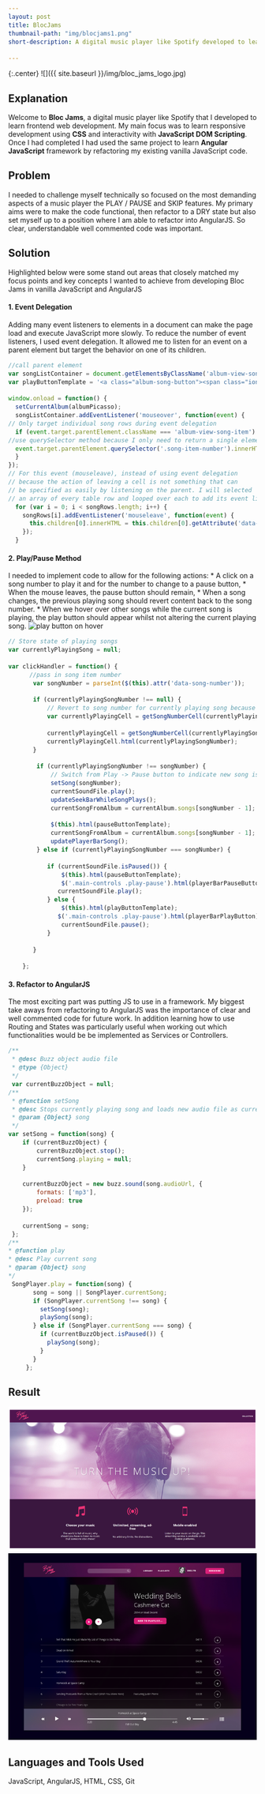 ```yaml
---
layout: post
title: BlocJams
thumbnail-path: "img/blocjams1.png"
short-description: A digital music player like Spotify developed to learn frontend web development.

---
```


{:.center}
![]({{ site.baseurl }}/img/bloc_jams_logo.jpg)

## Explanation

Welcome to **Bloc Jams**, a digital music player like Spotify that I developed to learn frontend web development. My main focus was to learn responsive development using **CSS** and interactivity with **JavaScript DOM Scripting**. Once I had completed I had used the same project to learn **Angular JavaScript** framework by refactoring my existing vanilla JavaScript code.

## Problem

I needed to challenge myself technically so focused on the most demanding aspects of a music player the PLAY / PAUSE and SKIP features. My primary aims were to make the code functional, then refactor to a DRY state but also set myself up to a position where I am able to refactor into AngularJS. So clear, understandable well commented code was important.  

## Solution
Highlighted below were some stand out areas that closely matched my focus points and key concepts I wanted to achieve from developing Bloc Jams in vanilla JavaScript and AngularJS

<h4>1. Event Delegation</h4>

  Adding many event listeners to elements in a document can make the page load and execute JavaScript more slowly. To reduce the number of event listeners, I used event delegation. It allowed me to listen for an event on a parent element but target the behavior on one of its children.

```js
//call parent element
var songListContainer = document.getElementsByClassName('album-view-song-list')[0];
var playButtonTemplate = '<a class="album-song-button"><span class="ion-play"></span></a>';

window.onload = function() {
  setCurrentAlbum(albumPicasso);
  songListContainer.addEventListener('mouseover', function(event) {
// Only target individual song rows during event delegation
  if (event.target.parentElement.className === 'album-view-song-item') {
//use querySelector method because I only need to return a single element with the .song-item-number class.
  event.target.parentElement.querySelector('.song-item-number').innerHTML = playButtonTemplate;
  }
});
// For this event (mouseleave), instead of using event delegation
// because the action of leaving a cell is not something that can
// be specified as easily by listening on the parent. I will selected
// an array of every table row and looped over each to add its event listener:
  for (var i = 0; i < songRows.length; i++) {
    songRows[i].addEventListener('mouseleave', function(event) {
      this.children[0].innerHTML = this.children[0].getAttribute('data-song-number');
    });
  }
```
<h4>2. Play/Pause Method</h4>
 I needed to implement code to allow for the following actions:
* A click on a song number to play it and for the number to change to a pause button,
* When the mouse leaves, the pause button should remain,
* When a song changes, the previous playing song should revert content back to the song number.
* When we hover over other songs while the current song is playing, the play button should appear whilst not altering the current playing song.

<img src="https://bloc-global-assets.s3.amazonaws.com/images-frontend/screenshots/27-dom-scripting-play-pause-2/play_on_hover.gif" alt="play button on hover">

```js
// Store state of playing songs
var currentlyPlayingSong = null;

var clickHandler = function() {
      //pass in song item number
       var songNumber = parseInt($(this).attr('data-song-number'));

       if (currentlyPlayingSongNumber !== null) {
           // Revert to song number for currently playing song because user started playing new song.
           var currentlyPlayingCell = getSongNumberCell(currentlyPlayingSongNumber);

           currentlyPlayingCell = getSongNumberCell(currentlyPlayingSongNumber);
           currentlyPlayingCell.html(currentlyPlayingSongNumber);
       }

        if (currentlyPlayingSongNumber !== songNumber) {
            // Switch from Play -> Pause button to indicate new song is playing.
            setSong(songNumber);
            currentSoundFile.play();
            updateSeekBarWhileSongPlays();
            currentSongFromAlbum = currentAlbum.songs[songNumber - 1];

            $(this).html(pauseButtonTemplate);
            currentSongFromAlbum = currentAlbum.songs[songNumber - 1];
            updatePlayerBarSong();
        } else if (currentlyPlayingSongNumber === songNumber) {

           if (currentSoundFile.isPaused()) {
               $(this).html(pauseButtonTemplate);
               $('.main-controls .play-pause').html(playerBarPauseButton);
              currentSoundFile.play();
           } else {
               $(this).html(playButtonTemplate);
              $('.main-controls .play-pause').html(playerBarPlayButton);
               currentSoundFile.pause();
           }

       }

    };

```

<h4>3. Refactor to AngularJS</h4>

The most exciting part was putting JS to use in a framework. My biggest take aways from refactoring to AngularJS was the importance of clear and well commented code for future work. In addition learning how to use Routing and States was particularly useful when working out which functionalities would be be implemented as Services or Controllers.


```js
/**
 * @desc Buzz object audio file
 * @type {Object}
 */
 var currentBuzzObject = null;
/**
 * @function setSong
 * @desc Stops currently playing song and loads new audio file as currentBuzzObject
 * @param {Object} song
 */
var setSong = function(song) {
    if (currentBuzzObject) {
        currentBuzzObject.stop();
        currentSong.playing = null;
    }

    currentBuzzObject = new buzz.sound(song.audioUrl, {
        formats: ['mp3'],
        preload: true
    });

    currentSong = song;
 };
/**
* @function play
* @desc Play current song
* @param {Object} song
*/
 SongPlayer.play = function(song) {
       song = song || SongPlayer.currentSong;
       if (SongPlayer.currentSong !== song) {
         setSong(song);
         playSong(song);
       } else if (SongPlayer.currentSong === song) {
         if (currentBuzzObject.isPaused()) {
           playSong(song);
         }
       }
     };


```
## Result

<img src="/img/blocJams_cover.png" alt="play button on hover">
<img src="/img/lilblocjamz.png" alt="play button on hover">

## Languages and Tools Used
JavaScript, AngularJS, HTML, CSS, Git

